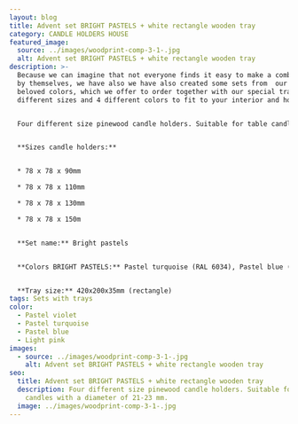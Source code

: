 ```yaml
---
layout: blog
title: Advent set BRIGHT PASTELS + white rectangle wooden tray
category: CANDLE HOLDERS HOUSE
featured_image:
  source: ../images/woodprint-comp-3-1-.jpg
  alt: Advent set BRIGHT PASTELS + white rectangle wooden tray
description: >-
  Because we can imagine that not everyone finds it easy to make a combination
  by themselves, we have also we have also created some sets from  our clients
  beloved colors, which we offer to order together with our special trays in 2
  different sizes and 4 different colors to fit to your interior and home mood.


  Four different size pinewood candle holders. Suitable for table candles with a diameter of 21-23 mm. Ideal for decorating your home, could be used as Advent wreath.


  **Sizes candle holders:**


  * 78 x 78 x 90mm

  * 78 x 78 x 110mm

  * 78 x 78 x 130mm

  * 78 x 78 x 150m


  **Set name:** Bright pastels


  **Colors BRIGHT PASTELS:** Pastel turquoise (RAL 6034), Pastel blue ( RAL 5024), Pastel violet (RAL 4009), Light pink (RAL3015)


  **Tray size:** 420x200x35mm (rectangle)
tags: Sets with trays
color:
  - Pastel violet
  - Pastel turquoise
  - Pastel blue
  - Light pink
images:
  - source: ../images/woodprint-comp-3-1-.jpg
    alt: Advent set BRIGHT PASTELS + white rectangle wooden tray
seo:
  title: Advent set BRIGHT PASTELS + white rectangle wooden tray
  description: Four different size pinewood candle holders. Suitable for table
    candles with a diameter of 21-23 mm.
  image: ../images/woodprint-comp-3-1-.jpg
---
```

